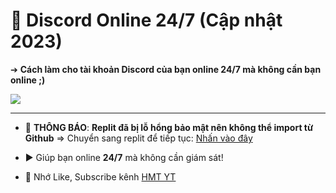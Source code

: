 # 🚀 Discord Online 24/7 (Cập nhật 2023)

➔ **Cách làm cho tài khoản Discord của bạn online 24/7 mà không cần bạn online ;)**

<img src="https://raw.githubusercontent.com/HMT2008/Discord-Online-24-7/HMT268-patch-1/2023.png"/>

---
- 🛑 **THÔNG BÁO**: **Replit đã bị lỗ hổng bảo mật nên không thể import từ Github** => Chuyển sang replit để tiếp tục: [Nhấn vào đây](https://replit.com/@HMT2008/Discord-Online-247)

- ▶️ Giúp bạn online **24/7** mà không cần giám sát!

- 🔔 Nhớ Like, Subscribe kênh [HMT YT](https://www.youtube.com/channel/UCkAI9_OVMYeexK_gk2HgZZg)





